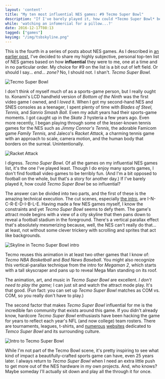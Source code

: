 ```yaml
---
layout: 'content'
title: "My ten most influential NES games: #9 Tecmo Super Bowl"
description: "If I've barely played it, how could *Tecmo Super Bowl* be so influential? ."
while: 'watching an infomercial for a pillow...?'
date: 2016-12-17T08:13
tagged: ["games"]
keyimg: "/img/tsbskyline.png"
---
```


This is the fourth in a series of posts about NES games. As I described in [an earlier post](/my-ten-most-influential-nes-games-4-pinball), I've decided to share my highly subjective, personal top-ten list of NES games based on how **influential** they were to me, one at a time and in no particular order. My choice for #9 on the list is a bit out of left field. Or should I say... *end... zone?* No, I should not. I shan't. *Tecmo Super Bowl.*

![Tecmo Super Bowl](/img/tsbgameplay.png)

I don't think of myself much of as a sports-game person, but I really ought to. Konami's LCD handheld version of *Bottom of the Ninth* was the first video game I owned, and I *loved* it. When I got my second-hand NES and SNES consoles as a teenager, I spent plenty of time with *Blades of Steel, Tennis,* and *Sanrio Smash Ball.* Even my adult years had their sports-game moments. I got caught up in the *Skate 3* hysteria a few years ago. Even more recently, I began playing through some of the lesser-known tennis games for the NES such as *Jimmy Connor's Tennis,* the adorable Famicom game *Family Tennis,* and Jaleco's *Racket Attack,* a charming tennis game with an approach to scale, camera motion, and the human body that borders on the surreal. Unintentionally. 

![Racket Attack](/img/racketattack.png)

I digress. *Tecmo Super Bowl*. Of all the games on my influential NES games list, it's the one I've played least. Though I do enjoy many sports games, I don't find football video games to be terribly fun. (And I'm a bit opposed to football on the whole, but that's a story for another day.) If I've barely played it, how could *Tecmo Super Bowl* be so influential? 

The answer can be divided into two parts, and the first of these is the amazing technical execution. The cut scenes, especially [the intro](https://www.youtube.com/watch?v=cVxrQibluro), are I-N-C-R-E-D-I-B-L-E. Having made a few NES games myself, I know the constraints and yet *Tecmo Super Bowl* seems to defy them. The game's attract mode begins with a view of a city skyline that then pans down to reveal a football stadium in the foreground. There's a vertical parallax effect that's absolutely mesmerizing because, well, the NES can't really do that... at least, not without some clever trickery with scrolling and sprites that act like backgrounds.

![Skyline in Tecmo Super Bowl intro](/img/tsbskyline.png)

Tecmo reuses this animation in at least two other games that I know of: *Tecmo NBA Basketball* and *Bad News Baseball*. You might also recognize this vertical-parallax technique from the intro for *Megaman 2*, which starts with a tall skyscraper and pans up to reveal Mega Man standing on its roof. 

The animation, art, and music in *Tecmo Super Bowl* are excellent. *I don't need to play the game;* I can just sit and watch the attract mode play. It's that good. (Fun fact: you can set up *Tecmo Super Bowl* matches as COM vs. COM, so you really don't have to play.)

The second factor that makes *Tecmo Super Bowl* influential for me is the incredible fan community that exists around this game. If you didn't already know, hardcore *Tecmo Super Bowl* enthusiasts have been hacking the game for years to reflect each year's NFL (and now college) team rosters. There are tournaments, leagues, t-shirts, and [numerous](http://tecmobowlers.com/) [websites](http://tecmobowl.org/) dedicated to *Temco Super Bowl* and its surrounding culture.

![Intro to Tecmo Super Bowl](/img/tsb49ers.png)

While I'm not part of the Tecmo Bowl scene, it's pretty inspiring to see what kind of impact a beautifully-crafted sports game can have, even 25 years later. I always return to *Tecmo Super Bowl* when I need an extra little push to get more out of the NES hardware in my own projects. And, who knows? Maybe someday I'll actually sit down and play all the through it for once.
